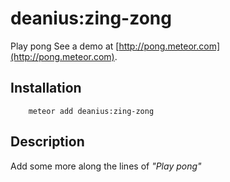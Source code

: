 # deanius:zing-zong

Play pong See a demo at [http://pong.meteor.com](http://pong.meteor.com).

## Installation

```
    meteor add deanius:zing-zong
```

## Description

Add some more along the lines of *"Play pong"*